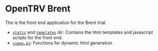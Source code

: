 # OpenTRV Brent

The is the front end application for the Brent trial.

* [`static`](https://github.com/opentrv/janus/tree/master/opentrv_sensor_brent/static/brent) and [`templates`](https://github.com/opentrv/janus/tree/master/opentrv_sensor_brent/templates/brent) dir: Contains the html templates and javascript scripts for the front end.
* [`views.py`](https://github.com/opentrv/janus/blob/master/opentrv_sensor_brent/views.py): Functions for dynamic html generation
